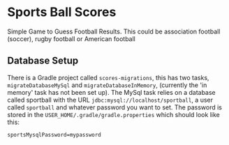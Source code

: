# Sports Ball Scores

Simple Game to Guess Football Results. This could be association football (soccer), rugby football or American football

## Database Setup

There is a Gradle project called `scores-migrations`, this has two tasks, `migrateDatabaseMySql` and `migrateDatabaseInMemory`, (currently the 'in memory' task has not been set up). The MySql task relies on a database called sportball with the URL `jdbc:mysql://localhost/sportball`, a user called `sportball` and whatever password you want to set. The password is stored in the `USER_HOME/.gradle/gradle.properties` which should look like this:

``` properties
sportsMysqlPassword=mypassword
```


